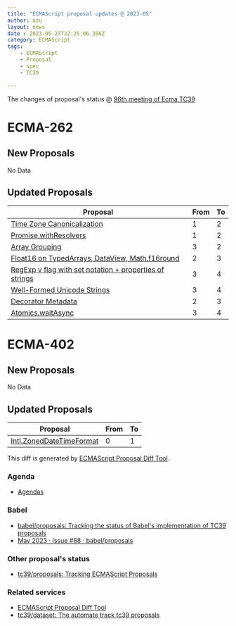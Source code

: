 ```yaml
---
title: "ECMAScript proposal updates @ 2023-05"
author: azu
layout: news
date : 2023-05-27T22:25:06.356Z
category: ECMAScript
tags:
    - ECMAScript
    - Proposal
    - spec
    - TC39

---
```


The changes of proposal's status @ [96th meeting of Ecma TC39][Agendas]

# ECMA-262

## New Proposals

No Data

## Updated Proposals

| Proposal                                                                                                  | From  | To    |
| --------------------------------------------------------------------------------------------------------- | ----- | ----- |
| [Time Zone Canonicalization](https://github.com/tc39/proposal-canonical-tz)                               | 1     | 2     |
| [Promise.withResolvers](https://github.com/tc39/proposal-promise-with-resolvers)                          | 1     | 2     |
| [Array Grouping](https://github.com/tc39/proposal-array-grouping)                                         | 3     | 2     |
| [Float16 on TypedArrays, DataView, Math.f16round](https://github.com/tc39/proposal-float16array)          | 2     | 3     |
| [RegExp v flag with set notation + properties of strings](https://github.com/tc39/proposal-regexp-v-flag) | 3     | 4     |
| [Well-Formed Unicode Strings](https://github.com/tc39/proposal-is-usv-string)                             | 3     | 4     |
| [Decorator Metadata](https://github.com/tc39/proposal-decorator-metadata)                                 | 2     | 3     |
| [Atomics.waitAsync](https://github.com/tc39/proposal-atomics-wait-async)                                  | 3     | 4     |


# ECMA-402

## New Proposals

No Data

## Updated Proposals

| Proposal                                                                            | From  | To    |
| ----------------------------------------------------------------------------------- | ----- | ----- |
| [Intl.ZonedDateTimeFormat](https://github.com/FrankYFTang/intl-zoneddatetimeformat) | 0     | 1     |


This diff is generated by [ECMAScript Proposal Diff Tool](https://azu.github.io/ecmascript-proposals-json/).

### Agenda

- [Agendas][]

### Babel

- [babel/proposals: Tracking the status of Babel's implementation of TC39 proposals](https://github.com/babel/proposals)
- [May 2023 · Issue #88 · babel/proposals](https://github.com/babel/proposals/issues/88)

### Other proposal's status 

- [tc39/proposals: Tracking ECMAScript Proposals](https://github.com/tc39/proposals)

### Related services

- [ECMAScript Proposal Diff Tool](https://azu.github.io/ecmascript-proposals-json/)
- [tc39/dataset: The automate track tc39 proposals](https://github.com/tc39/dataset)

[Agendas]: https://github.com/tc39/agendas/blob/main/2023/05.md

